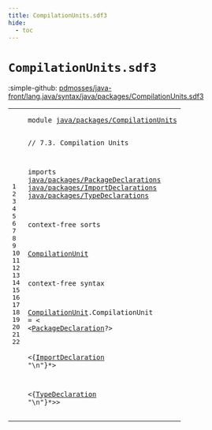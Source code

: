 ```yaml
---
title: CompilationUnits.sdf3
hide:
  - toc
---
```


# `CompilationUnits.sdf3`

:simple-github: [pdmosses/java-front/lang.java/syntax/java/packages/CompilationUnits.sdf3]

[pdmosses/java-front/lang.java/syntax/java/packages/CompilationUnits.sdf3]: https://github.com/pdmosses/java-front/blob/master/lang.java/syntax/java/packages/CompilationUnits.sdf3 "The source file on GitHub"

<div class="sdf3"><table class="highlighttable"><tbody><tr><td class="linenos"><div class="linenodiv"><pre><span></span>1
2
3
4
5
6
7
8
9
10
11
12
13
14
15
16
17
18
19
20
21
22
</pre></div></td>
<td class="code"><pre><code><span class="keyword">module</span> <a href="../Main.sdf3/#java/packages/CompilationUnits_61_91" id="java/packages/CompilationUnits_7_37" title="Referenced at ../Main.sdf3 line 6; ../../Test.sdf3 line 11; ../../../Java_StrategoMix.sdf3 line 4; ../../../metaborg-java.sdf3 line 9">java/packages/CompilationUnits</a>

<span class="layout">// 7.3. Compilation Units</span>

<span class="keyword">imports</span> 
  <a href="../PackageDeclarations.sdf3/#java/packages/PackageDeclarations_7_40" id="java/packages/PackageDeclarations_77_110" title="Defined at ../PackageDeclarations.sdf3 line 1">java/packages/PackageDeclarations</a>
  <a href="../ImportDeclarations.sdf3/#java/packages/ImportDeclarations_7_39" id="java/packages/ImportDeclarations_113_145" title="Defined at ../ImportDeclarations.sdf3 line 1">java/packages/ImportDeclarations</a>
  <a href="../TypeDeclarations.sdf3/#java/packages/TypeDeclarations_7_37" id="java/packages/TypeDeclarations_148_178" title="Defined at ../TypeDeclarations.sdf3 line 1">java/packages/TypeDeclarations</a>

<span class="keyword">context-free sorts</span>

  <a href="../../../Java_StrategoMix.sdf3/#CompilationUnit_397_412" id="CompilationUnit_202_217" title="Referenced at ../../../Java_StrategoMix.sdf3 line 22, 23, 24, 25; ../../../metaborg-java.sdf3 line 21">CompilationUnit</a>

<span class="keyword">context-free syntax</span>


  <a href="../../../Java_StrategoMix.sdf3/#CompilationUnit_397_412" id="CompilationUnit_243_258" title="Referenced at ../../../Java_StrategoMix.sdf3 line 22, 23, 24, 25; ../../../metaborg-java.sdf3 line 21">CompilationUnit</a>.<span class="cons_Constructor"><span id="CompilationUnit_259_274" title="Not referenced locally, nor via imports">CompilationUnit</span></span> = &lt;
  &lt;<a href="../PackageDeclarations.sdf3/#PackageDeclaration_162_180" id="PackageDeclaration_282_300" title="Defined at ../PackageDeclarations.sdf3 line 11, 15">PackageDeclaration</a>?&gt;
  
  &lt;{<a href="../ImportDeclarations.sdf3/#ImportDeclaration_147_164" id="ImportDeclaration_310_327" title="Defined at ../ImportDeclarations.sdf3 line 11, 15, 16, 17, 18">ImportDeclaration</a> <span class="cons_Lit">"\n"</span>}*&gt;
     
  &lt;{<a href="../TypeDeclarations.sdf3/#TypeDeclaration_205_220" id="TypeDeclaration_346_361" title="Defined at ../TypeDeclarations.sdf3 line 12, 16, 17, 18">TypeDeclaration</a> <span class="cons_Lit">"\n"</span>}*&gt;&gt; 
</code></pre></td></tr></tbody></table></div>